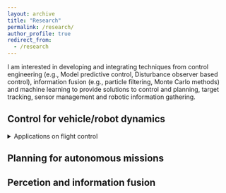 ```yaml
---
layout: archive
title: "Research"
permalink: /research/
author_profile: true
redirect_from:
  - /research
---
```


I am interested in developing and integrating techniques from control engineering (e.g., Model predictive control, Disturbance observer based control), information fusion (e.g., particle filtering, Monte Carlo methods) and machine learning to provide solutions to control and planning, target tracking, sensor management and robotic information gathering.    

## Control for vehicle/robot dynamics 

<details>
	<summary> Applications on flight control </summary>
  
	
	DOBC design for small fixed-wing UAVs
  
</details>

## Planning for autonomous missions

## Percetion and information fusion 





